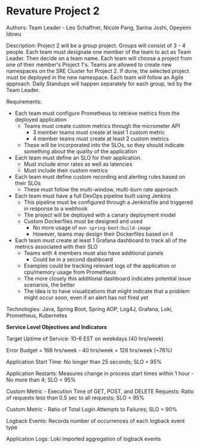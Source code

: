 # Revature Project 2

Authors: Team Leader - Leo Schaffner, Nicole Pang, Sarina Joshi, Opeyemi Idowu

Description:
Project 2 will be a group project. Groups will consist of 3 - 4 people. Each team must designate one member of the team to act as Team Leader. Then decide on a team name. Each team will choose a project from one of their member's Project 1's. Teams are allowed to create new namespaces on the SRE Cluster for Project 2. If done, the selected project must be deployed in the new namespace. Each team will follow an Agile approach. Daily Standups will happen separately for each group, led by the Team Leader.

Requirements:
- Each team must configure Prometheus to retrieve metrics from the deployed application
  - Teams must create custom metrics through the micrometer API 
    - 3 member teams must create at least 1 custom metric 
    - 4 member teams must create at least 2 custom metrics 
  - These will be incorporated into the SLOs, so they should indicate something about the quality of the application 
- Each team must define an SLO for their application. 
  - Must include error rates as well as latencies
  - Must include their custom metrics
- Each team must define custom recording and alerting rules based on their SLOs
  - These must follow the multi-window, multi-burn rate approach
- Each team must have a full DevOps pipeline built using Jenkins
  - This pipeline must be configured through a Jenkinsfile and triggered in response to a webhook
  - The project will be deployed with a canary deployment model
  - Custom Dockerfiles must be designed and used
    - No more usage of `mvn spring-boot:build-image`
    - However, teams may design their Dockerfiles based on it
- Each team must create at least 1 Grafana dashboard to track all of the metrics associated with their SLO
  - Teams with 4 members must also have additional panels
    - Could be in a second dashboard
  - Examples could be tracking relevant logs of the application or cpu/memory usage from Prometheus
  - The more closely this additional dashboard indicates potential issue scenarios, the better
  - The idea is to have visualizations that might indicate that a problem might occur soon, even if an alert has not fired yet

Technologies:
Java, Spring Boot, Spring AOP, Log4J, Grafana, Loki, Prometheus, Kubernetes

**Service Level Objectives and Indicators**

Target Uptime of Service: 10-6 EST on weekdays (40 hrs/week)

Error Budget = 168 hrs/week - 40 hrs/week = 128 hrs/week (~76%)

Application Start Time: No longer than 25 seconds;
SLO = 95%

Application Restarts: Measures change in process start times within 1 hour - No more than 4;
SLO = 95%

Custom Metric - Execution Time of GET, POST, and DELETE Requests: Ratio of requests less than 0.5 sec to all requests;
SLO = 95%

Custom Metric - Ratio of Total Login Attempts to Failures;
SLO = 90%

Logback Events: Records number of occurrences of each logback event type

Application Logs: Loki imported aggregation of logback events 
